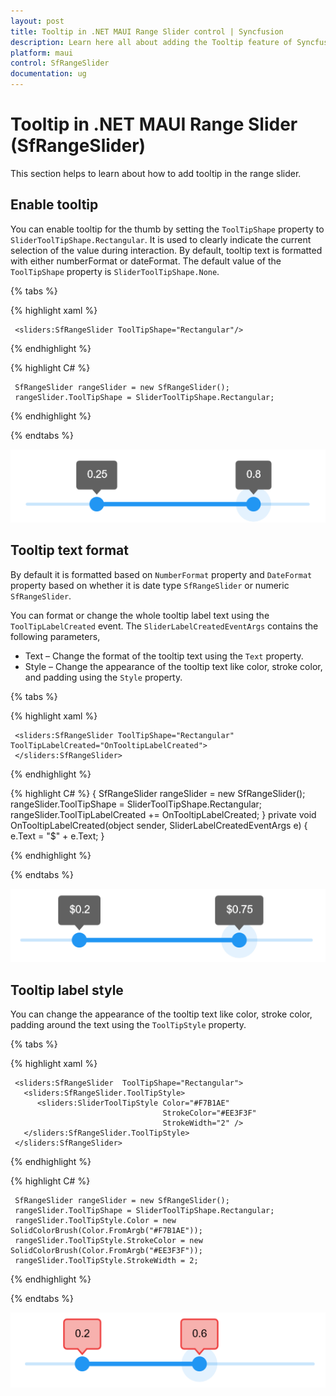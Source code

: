 ```yaml
---
layout: post
title: Tooltip in .NET MAUI Range Slider control | Syncfusion
description: Learn here all about adding the Tooltip feature of Syncfusion .NET MAUI Range Slider (SfRangeSlider) control and more.
platform: maui
control: SfRangeSlider
documentation: ug
---
```


# Tooltip in .NET MAUI Range Slider (SfRangeSlider)

This section helps to learn about how to add tooltip in the range slider.

## Enable tooltip

You can enable tooltip for the thumb by setting the `ToolTipShape` property to `SliderToolTipShape.Rectangular`. It is used to clearly indicate the current selection of the value during interaction. By default, tooltip text is formatted with either numberFormat or dateFormat. The default value of the `ToolTipShape` property is `SliderToolTipShape.None`.

{% tabs %}

{% highlight xaml %}

     <sliders:SfRangeSlider ToolTipShape="Rectangular"/>

{% endhighlight %}

{% highlight C# %}

     SfRangeSlider rangeSlider = new SfRangeSlider();
     rangeSlider.ToolTipShape = SliderToolTipShape.Rectangular;

{% endhighlight %}

{% endtabs %}

![RangeSlider tooltip](images/tooltip/tooltip.png)

## Tooltip text format

By default it is formatted based on `NumberFormat` property and `DateFormat` property based on whether it is date type `SfRangeSlider` or numeric `SfRangeSlider`.

You can format or change the whole tooltip label text using the `ToolTipLabelCreated` event. The `SliderLabelCreatedEventArgs` contains the following parameters,

* Text – Change the format of the tooltip text using the `Text` property.
* Style – Change the appearance of the tooltip text like color, stroke color, and padding using the `Style` property.

{% tabs %}

{% highlight xaml %}

     <sliders:SfRangeSlider ToolTipShape="Rectangular" ToolTipLabelCreated="OnTooltipLabelCreated">
     </sliders:SfRangeSlider>

{% endhighlight %}

{% highlight C# %}
   {
    	SfRangeSlider rangeSlider = new SfRangeSlider();
     rangeSlider.ToolTipShape = SliderToolTipShape.Rectangular;
     rangeSlider.ToolTipLabelCreated += OnTooltipLabelCreated;
   }
    private void OnTooltipLabelCreated(object sender, SliderLabelCreatedEventArgs e)
	{
		e.Text = "$" + e.Text;
	}

{% endhighlight %}

{% endtabs %}

![RangeSlider custom tooltip](images/tooltip/custom-tooltip.png)

## Tooltip label style

You can change the appearance of the tooltip text like color, stroke color, padding around the text using the `ToolTipStyle` property.

{% tabs %}

{% highlight xaml %}

     <sliders:SfRangeSlider  ToolTipShape="Rectangular">
       <sliders:SfRangeSlider.ToolTipStyle>
          <sliders:SliderToolTipStyle Color="#F7B1AE" 
                                      StrokeColor="#EE3F3F" 
                                      StrokeWidth="2" />
       </sliders:SfRangeSlider.ToolTipStyle>
     </sliders:SfRangeSlider>

{% endhighlight %}

{% highlight C# %}

     SfRangeSlider rangeSlider = new SfRangeSlider();
     rangeSlider.ToolTipShape = SliderToolTipShape.Rectangular;
     rangeSlider.ToolTipStyle.Color = new SolidColorBrush(Color.FromArgb("#F7B1AE"));
     rangeSlider.ToolTipStyle.StrokeColor = new SolidColorBrush(Color.FromArgb("#EE3F3F"));
     rangeSlider.ToolTipStyle.StrokeWidth = 2;

{% endhighlight %}

{% endtabs %}

![RangeSlider tooltip style](images/tooltip/tooltip-style.png)

